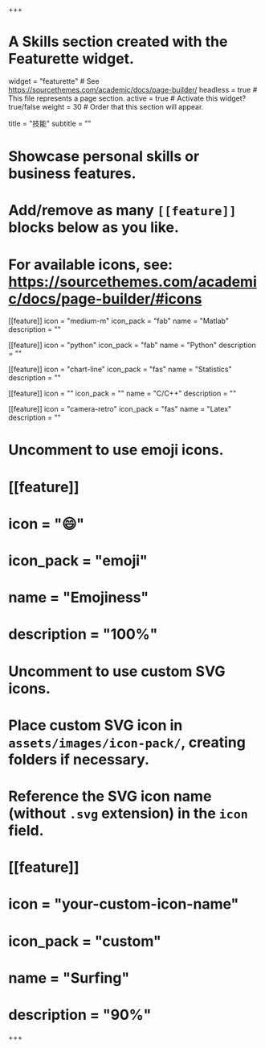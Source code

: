 +++
# A Skills section created with the Featurette widget.
widget = "featurette"  # See https://sourcethemes.com/academic/docs/page-builder/
headless = true  # This file represents a page section.
active = true  # Activate this widget? true/false
weight = 30  # Order that this section will appear.

title = "技能"
subtitle = ""

# Showcase personal skills or business features.
# 
# Add/remove as many `[[feature]]` blocks below as you like.
# 
# For available icons, see: https://sourcethemes.com/academic/docs/page-builder/#icons

[[feature]]
  icon = "medium-m"
  icon_pack = "fab"
  name = "Matlab"
  description = ""
  
[[feature]]
  icon = "python"
  icon_pack = "fab"
  name = "Python"
  description = ""
  
[[feature]]
  icon = "chart-line"
  icon_pack = "fas"
  name = "Statistics"
  description = ""  
  
 [[feature]]
  icon = ""
  icon_pack = ""
  name = "C/C++"
  description = ""
  
 [[feature]]
  icon = "camera-retro"
  icon_pack = "fas"
  name = "Latex"
  description = ""

# Uncomment to use emoji icons.
# [[feature]]
#  icon = ":smile:"
#  icon_pack = "emoji"
#  name = "Emojiness"
#  description = "100%"  

# Uncomment to use custom SVG icons.
# Place custom SVG icon in `assets/images/icon-pack/`, creating folders if necessary.
# Reference the SVG icon name (without `.svg` extension) in the `icon` field.
# [[feature]]
#  icon = "your-custom-icon-name"
#  icon_pack = "custom"
#  name = "Surfing"
#  description = "90%"

+++
